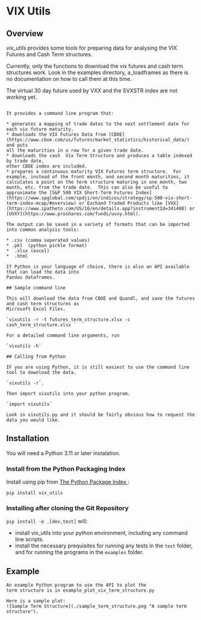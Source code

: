 # VIX Utils
## Overview

*vix_utils* provides some tools for preparing data for analysing  the VIX Futures and Cash Term structures.

Currently, only the functions to download the vix futures and cash term structures work.
Look in the examples directory, a_loadframes as there is no documentation on how to call them at this time.

The  virtual 30 day future used by VXX and the SVXSTR index are not working yet.
~~~

It provides a command line program that:

* generates a mapping of trade dates to the next settlement date for each vix future maturity.
* downloads the VIX Futures Data from [CBOE](https://www.cboe.com/us/futures/market_statistics/historical_data/) and puts
all the maturities in a row for a given trade date.  
* downloads the cash  Vix Term Structure and produces a table indexed by trade date.
other CBOE index are included.
* prepares a continuous maturity VIX Futures term structure.  For example, instead of the front month, and second month maturities, it calculates a point on the term structure maturing in one month, two month, etc. from the trade date.  This can also be useful to approximate the [S&P 500 VIX Short-Term Futures Index](https://www.spglobal.com/spdji/en/indices/strategy/sp-500-vix-short-term-index-mcap/#overview) or Exchand Traded Products like [VXX](https://www.ipathetn.com/US/16/en/details.app?instrumentId=341408) or [UVXY](https://www.proshares.com/funds/uvxy.html).

The output can be saved in a variety of formats that can be imported into common analysis tools:

* .csv (comma seperated values)
* .pkl  (python pickle format)
*  .xlsx (excel)
*  .html

If Python is your language of choice, there is also an API available that can load the data into
Pandas dataframes.

## Sample command line

This will download the data from CBOE and Quandl, and save the futures and cash term structures as 
Microsoft Excel Files.

`vixutils -r -t futures_term_structure.xlsx -c cash_term_structure.xlsx `
 
For a detailed command line arguments, run 

`vixutils -h`

## Calling from Python

IF you are using Python, it is still easiest to use the command line tool to download the data.

`vixutils -r`.

Then import vixutils into your python program.

`import vixutils`

Look in vixutils.py and it should be fairly obvious how to request the 
data you would like.

~~~

## Installation

You will need a Python 3.11 or later instalation.

### Install from the Python Packaging Index
 
Install using pip from [The Python Package Index ](https://www.pypi.org):

`pip install vix_utils`

### Installing after cloning the Git Repository

 
`pip install -e .[dev,test]` will:
- install vix_utils into your python environment, including any command line scripts. 
- install the necessary prequisites for running any 
tests in the `test` folder, and for running the programs in the `examples` folder.




## Example
~~~
An example Python program to use the API to plot the 
term structure is in example_plot_vix_term_structure.py

Here is a sample plot:
![Sample Term Structure](./sample_term_structure.png "A sample term structure").

~~~

